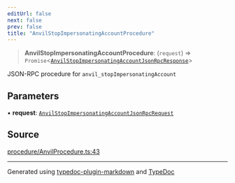 ```yaml
---
editUrl: false
next: false
prev: false
title: "AnvilStopImpersonatingAccountProcedure"
---
```


> **AnvilStopImpersonatingAccountProcedure**: (`request`) => `Promise`\<[`AnvilStopImpersonatingAccountJsonRpcResponse`](/generated/type-aliases/anvilstopimpersonatingaccountjsonrpcresponse/)\>

JSON-RPC procedure for `anvil_stopImpersonatingAccount`

## Parameters

▪ **request**: [`AnvilStopImpersonatingAccountJsonRpcRequest`](/generated/type-aliases/anvilstopimpersonatingaccountjsonrpcrequest/)

## Source

[procedure/AnvilProcedure.ts:43](https://github.com/evmts/tevm-monorepo/blob/main/vm/api/src/procedure/AnvilProcedure.ts#L43)

***
Generated using [typedoc-plugin-markdown](https://www.npmjs.com/package/typedoc-plugin-markdown) and [TypeDoc](https://typedoc.org/)
